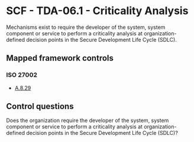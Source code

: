 # SCF - TDA-06.1 - Criticality Analysis
Mechanisms exist to require the developer of the system, system component or service to perform a criticality analysis at organization-defined decision points in the Secure Development Life Cycle (SDLC).
## Mapped framework controls
### ISO 27002
- [A.8.29](../iso27002/a-8.md#a829)
  
## Control questions
Does the organization require the developer of the system, system component or service to perform a criticality analysis at organization-defined decision points in the Secure Development Life Cycle (SDLC)?
  
